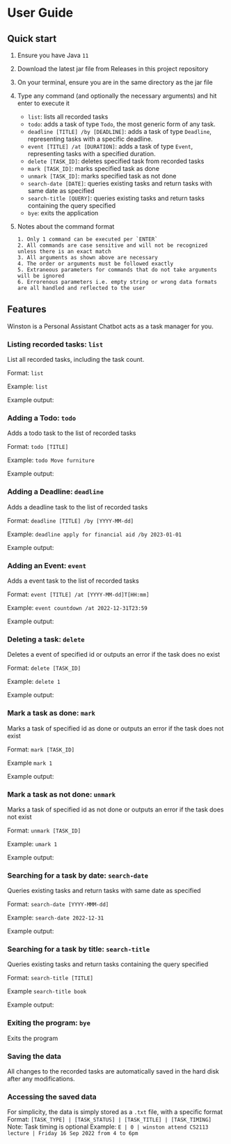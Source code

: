 # User Guide

## Quick start

1. Ensure you have Java `11`
2. Download the latest jar file from Releases in this project repository
3. On your terminal, ensure you are in the same directory as the jar file
4. Type any command (and optionally the necessary arguments) and hit enter to execute it
   - `list`: lists all recorded tasks
   - `todo`: adds a task of type `Todo`, the most generic form of any task.
   - `deadline [TITLE] /by [DEADLINE]`: adds a task of type `Deadline`, representing tasks with a specific deadline.
   - `event [TITLE] /at [DURATION]`: adds a task of type `Event`, representing tasks with a specified duration.
   - `delete [TASK_ID]`: deletes specified task from recorded tasks
   - `mark [TASK_ID]`: marks specified task as done
   - `unmark [TASK_ID]`: marks specified task as not done
   - `search-date [DATE]`: queries existing tasks and return tasks with same date as specified
   - `search-title [QUERY]`: queries existing tasks and return tasks containing the query specified
   - `bye`: exits the application
5. Notes about the command format

   ```
   1. Only 1 command can be executed per `ENTER`
   2. All commands are case sensitive and will not be recognized unless there is an exact match
   3. All arguments as shown above are necessary
   4. The order or arguments must be followed exactly
   5. Extraneous parameters for commands that do not take arguments will be ignored
   6. Errorenous parameters i.e. empty string or wrong data formats are all handled and reflected to the user
   ```

## Features

Winston is a Personal Assistant Chatbot acts as a task manager for you.

### Listing recorded tasks: `list`

List all recorded tasks, including the task count.

Format: `list`

Example: `list`

Example output:

### Adding a Todo: `todo`

Adds a todo task to the list of recorded tasks

Format: `todo [TITLE]`

Example: `todo Move furniture`

Example output:

### Adding a Deadline: `deadline`

Adds a deadline task to the list of recorded tasks

Format: `deadline [TITLE] /by [YYYY-MM-dd]`

Example: `deadline apply for financial aid /by 2023-01-01`

Example output:

### Adding an Event: `event`

Adds a event task to the list of recorded tasks

Format: `event [TITLE] /at [YYYY-MM-dd]T[HH:mm]`

Example: `event countdown /at 2022-12-31T23:59`

Example output:

### Deleting a task: `delete`

Deletes a event of specified id or outputs an error if the task does no exist

Format: `delete [TASK_ID]`

Example: `delete 1`

Example output:

### Mark a task as done: `mark`

Marks a task of specified id as done or outputs an error if the task does not exist

Format: `mark [TASK_ID]`

Example `mark 1`

Example output:

### Mark a task as not done: `unmark`

Marks a task of specified id as not done or outputs an error if the task does not exist

Format: `unmark [TASK_ID]`

Example: `umark 1`

Example output:

### Searching for a task by date: `search-date`

Queries existing tasks and return tasks with same date as specified

Format: `search-date [YYYY-MMM-dd]`

Example: `search-date 2022-12-31`

Example output:

### Searching for a task by title: `search-title`

Queries existing tasks and return tasks containing the query specified

Format: `search-title [TITLE]`

Example `search-title book`

Example output:

### Exiting the program: `bye`

Exits the program

### Saving the data

All changes to the recorded tasks are automatically saved in the hard disk after any modifications.

### Accessing the saved data

For simplicity, the data is simply stored as a `.txt` file, with a specific format
Format: `[TASK_TYPE] | [TASK_STATUS] | [TASK_TITLE] | [TASK_TIMING]`
Note: Task timing is optional
Example: `E | 0 | winston attend CS2113 lecture | Friday 16 Sep 2022 from 4 to 6pm`
